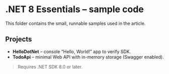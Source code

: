 # .NET 8 Essentials – sample code

This folder contains the small, runnable samples used in the article.

## Projects
- **HelloDotNet** – console “Hello, World!” app to verify SDK.
- **TodoApi** – minimal Web API with in-memory storage (Swagger enabled).

> Requires .NET SDK 8.0 or later.
